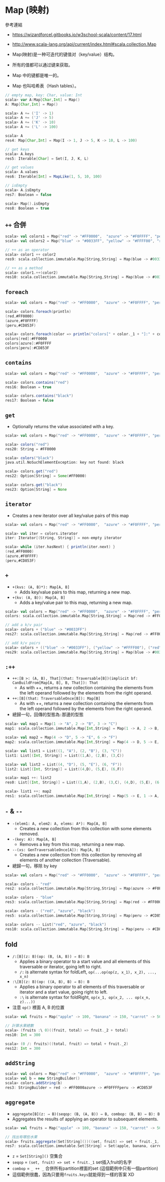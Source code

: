 # Map (映射)

參考連結
 - https://wizardforcel.gitbooks.io/w3school-scala/content/17.html
 - http://www.scala-lang.org/api/current/index.html#scala.collection.Map

- Map(映射)是一种可迭代的键值对（key/value）结构。
- 所有的值都可以通过键来获取。
- Map 中的键都是唯一的。
- Map 也叫哈希表（Hash tables）。

```scala
// empty map, key: Char, value: Int
scala> var A:Map[Char,Int] = Map()
A: Map[Char,Int] = Map()

scala> A += ('I' -> 1)
scala> A += ('J' -> 5)
scala> A += ('K' -> 10)
scala> A += ('L' -> 100)

scala> A
res4: Map[Char,Int] = Map(I -> 1, J -> 5, K -> 10, L -> 100)

// get keys
scala> A.keys
res5: Iterable[Char] = Set(I, J, K, L)

// get values
scala> A.values
res6: Iterable[Int] = MapLike(1, 5, 10, 100)

// isEmpty
scala> A.isEmpty
res7: Boolean = false

scala> Map().isEmpty
res8: Boolean = true
```

## ```++``` 合併

```scala
scala> val colors1 = Map("red" -> "#FF0000",  "azure" -> "#F0FFFF", "peru" -> "#CD853F")
scala> val colors2 = Map("blue" -> "#0033FF", "yellow" -> "#FFFF00", "red" -> "#FF0000")

// ++ as an operator
scala> color1 ++ color2
res9: scala.collection.immutable.Map[String,String] = Map(blue -> #0033FF, azure -> #F0FFFF, peru -> #CD853F, yellow -> #FFFF00, red -> #FF0000)

// ++ as a method
scala> color1.++(color2)
res10: scala.collection.immutable.Map[String,String] = Map(blue -> #0033FF, azure -> #F0FFFF, peru -> #CD853F, yellow -> #FFFF00, red -> #FF0000)
```

## ```foreach```

```scala
scala> val colors = Map("red" -> "#FF0000",  "azure" -> "#F0FFFF", "peru" -> "#CD853F")

scala> colors.foreach(println)
(red,#FF0000)
(azure,#F0FFFF)
(peru,#CD853F)

scala> colors.foreach(color => println("colors[" + color._1 + "]:" + color._2))
colors[red]:#FF0000
colors[azure]:#F0FFFF
colors[peru]:#CD853F
```

## ```contains```

```scala
scala> val colors = Map("red" -> "#FF0000",  "azure" -> "#F0FFFF", "peru" -> "#CD853F")

scala> colors.contains("red")
res16: Boolean = true

scala> colors.contains("black")
res17: Boolean = false
```

## ```get```
- Optionally returns the value associated with a key.

```scala
scala> val colors = Map("red" -> "#FF0000",  "azure" -> "#F0FFFF", "peru" -> "#CD853F")

scala> colors("red")
res20: String = #FF0000

scala> colors("black")
java.util.NoSuchElementException: key not found: black

scala> colors.get("red")
res22: Option[String] = Some(#FF0000)

scala> colors.get("black")
res23: Option[String] = None
```

## ```iterator```
- Creates a new iterator over all key/value pairs of this map

```scala
scala> val colors = Map("red" -> "#FF0000",  "azure" -> "#F0FFFF", "peru" -> "#CD853F")

scala> val iter = colors.iterator
iter: Iterator[(String, String)] = non-empty iterator

scala> while (iter.hasNext) { println(iter.next) }
(red,#FF0000)
(azure,#F0FFFF)
(peru,#CD853F)
```

## ```+```
- ```+(kvs: (A, B)*): Map[A, B]```
  - Adds key/value pairs to this map, returning a new map. 
- ```+(kv: (A, B)): Map[A, B]```
  - Adds a key/value pair to this map, returning a new map.

```scala
scala> val colors = Map("red" -> "#FF0000",  "azure" -> "#F0FFFF", "peru" -> "#CD853F")
colors: scala.collection.immutable.Map[String,String] = Map(red -> #FF0000, azure -> #F0FFFF, peru -> #CD853F)

// add a k/v pair
scala> colors + ("blue" -> "#0033FF")
res27: scala.collection.immutable.Map[String,String] = Map(red -> #FF0000, azure -> #F0FFFF, peru -> #CD853F, blue -> #0033FF)

// add k/v pairs
scala> colors + (("blue" -> "#0033FF"), ("yellow" -> "#FFFF00"), ("red" -> "#FF0000"))
res29: scala.collection.immutable.Map[String,String] = Map(blue -> #0033FF, azure -> #F0FFFF, peru -> #CD853F, yellow -> #FFFF00, red -> #FF0000)
```

## ```:++```
- ```++:[B >: (A, B), That](that: Traversable[B])(implicit bf: CanBuildFrom[Map[A, B], B, That]): That```
  - As with ++, returns a new collection containing the elements from the left operand followed by the elements from the right operand.
- ```++:[B](that: TraversableOnce[B]): Map[B]```
  - As with ++, returns a new collection containing the elements from the left operand followed by the elements from the right operand.
- 總歸一句，回傳的型態為```:```那邊的型態

```scala
scala> val map1 = Map(1 -> "A", 2 -> "B", 3 -> "C")
map1: scala.collection.immutable.Map[Int,String] = Map(1 -> A, 2 -> B, 3 -> C)

scala> val map2 = Map(4 -> "D", 5 -> "E", 6 -> "F")
map2: scala.collection.immutable.Map[Int,String] = Map(4 -> D, 5 -> E, 6 -> F)

scala> val list1 = List((1, "A"), (2, "B"), (3, "C"))
list1: List[(Int, String)] = List((1,A), (2,B), (3,C))

scala> val list2 = List((4, "D"), (5, "E"), (6, "F"))
list2: List[(Int, String)] = List((4,D), (5,E), (6,F))

scala> map1 ++: list2
res0: List[(Int, String)] = List((1,A), (2,B), (3,C), (4,D), (5,E), (6,F))

scala> list1 ++: map2
res1: scala.collection.immutable.Map[Int,String] = Map(5 -> E, 1 -> A, 6 -> F, 2 -> B, 3 -> C, 4 -> D)
```

## ```-``` & ```--```
- ```-(elem1: A, elem2: A, elems: A*): Map[A, B]```
  - Creates a new collection from this collection with some elements removed.
- ```-(key: A): Map[A, B]```
  - Removes a key from this map, returning a new map.
- ```--(xs: GenTraversableOnce[A]): Map[A, B]```
  - Creates a new collection from this collection by removing all elements of another collection (Traversable).
- 總歸一句，移除 by key

```scala
scala> val colors = Map("red" -> "#FF0000",  "azure" -> "#F0FFFF", "peru" -> "#CD853F")

scala> colors - "red"
res2: scala.collection.immutable.Map[String,String] = Map(azure -> #F0FFFF, peru -> #CD853F)

scala> colors - "blue"
res3: scala.collection.immutable.Map[String,String] = Map(red -> #FF0000, azure -> #F0FFFF, peru -> #CD853F)

scala> colors - ("red", "azure", "black")
res5: scala.collection.immutable.Map[String,String] = Map(peru -> #CD853F)

scala> colors -- List("red", "azure", "black")
res10: scala.collection.immutable.Map[String,String] = Map(peru -> #CD853F)
```

## fold
- ```/:[B](z: B)(op: (B, (A, B)) ⇒ B): B```
  - Applies a binary operator to a start value and all elements of this traversable or iterator, going left to right.
  - ```/:``` is alternate syntax for foldLeft, ```op(...op(op(z, x_1), x_2), ..., x_n)```
- ```:\[B](z: B)(op: ((A, B), B) ⇒ B): B```
  - Applies a binary operator to all elements of this traversable or iterator and a start value, going right to left.
  - ```:\``` is alternate syntax for foldRight, ```op(x_1, op(x_2, ... op(x_n, z)...))```
- 注意 ```op()``` 裡面 A, B 的位置

```scala
scala> val fruits = Map("apple" -> 100, "banana" -> 150, "carrot" -> 50)

// 計算水果總數
scala> (fruits :\ 0)((fruit, total) => fruit._2 + total)
res10: Int = 300

scala> (0 /: fruits)((total, fruit) => total + fruit._2)
res12: Int = 300
```

## ```addString```
```scala
scala> val colors = Map("red" -> "#FF0000",  "azure" -> "#F0FFFF", "peru" -> "#CD853F")
scala> val b = new StringBuilder()
scala> colors.addString(b)
res3: StringBuilder = red -> #FF0000azure -> #F0FFFFperu -> #CD853F
```

## ```aggregate```
- ```aggregate[B](z: ⇒ B)(seqop: (B, (A, B)) ⇒ B, combop: (B, B) ⇒ B): B```
 -  Aggregates the results of applying an operator to subsequent elements.

```scala
scala> val fruits = Map("apple" -> 100, "banana" -> 150, "carrot" -> 50)

// 找出有哪些水果
scala> fruits.aggregate(Set[String]())((set, fruit) => set + fruit._1, _ ++ _)
res7: scala.collection.immutable.Set[String] = Set(apple, banana, carrot)
```
- ```z``` = ```Set[String]()``` 空集合
- ```seqop``` = ```(set, fruit) => set + fruit._1``` set插入fruit的名字
- ```combop``` = ```_ ++ _``` 合併所有partition裡面的set (這個範例中只有一個partition)
- 這個範例很蠢，因為只要用```fruits.keys```就能得到一樣的答案 XD
